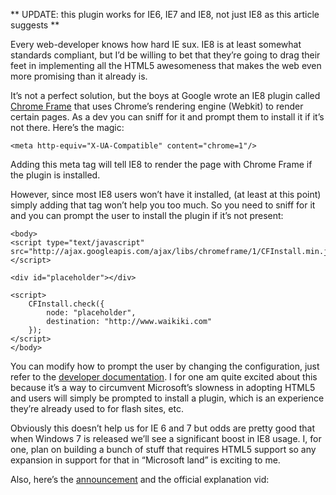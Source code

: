 <!--
slug: forcing-html5-support-in-ie8
date: Wed Sep 23 2009 03:57:00 GMT+0200 (CEST)
tags: HTML5, IE, Chrome, WebDev
title: Forcing HTML5 support in IE8!
id: 194611613
link: http://joreteg.com/post/194611613/forcing-html5-support-in-ie8
raw: {"blog_name":"henrikjoreteg","id":194611613,"post_url":"http://joreteg.com/post/194611613/forcing-html5-support-in-ie8","slug":"forcing-html5-support-in-ie8","type":"text","date":"2009-09-23 01:57:00 GMT","timestamp":1253671020,"state":"published","format":"markdown","reblog_key":"4lglrJRo","tags":["HTML5","IE","Chrome","WebDev"],"short_url":"http://tmblr.co/ZgL_YyBcOcT","recommended_source":null,"recommended_color":null,"highlighted":[],"note_count":1,"title":"Forcing HTML5 support in IE8!","body":"<p>** UPDATE: this plugin works for IE6, IE7 and IE8, not just IE8 as this article suggests **</p>\n\n<p>Every web-developer knows how hard IE sux. IE8 is at least somewhat standards compliant, but I&rsquo;d be willing to bet that they&rsquo;re going to drag their feet in implementing all the HTML5 awesomeness that makes the web even more promising than it already is.</p>\n\n<p>It&rsquo;s not a perfect solution, but the boys at Google wrote an IE8 plugin called <a href=\"http://code.google.com/chrome/chromeframe/developers_guide.html\">Chrome Frame</a> that uses Chrome&rsquo;s rendering engine (Webkit) to render certain pages. As a dev you can sniff for it and prompt them to install it if it&rsquo;s not there. Here&rsquo;s the magic:</p>\n\n<p><code>&lt;meta http-equiv=\"X-UA-Compatible\" content=\"chrome=1\"/&gt;</code></p>\n\n<p>Adding this meta tag will tell IE8 to render the page with Chrome Frame if the plugin is installed.</p>\n\n<p>However, since most IE8 users won&rsquo;t have it installed, (at least at this point) simply adding that tag won&rsquo;t help you too much. So you need to sniff for it and you can prompt the user to install the plugin if it&rsquo;s not present:</p>\n\n<pre><code>&lt;body&gt;\n&lt;script type=\"text/javascript\"\nsrc=\"http://ajax.googleapis.com/ajax/libs/chromeframe/1/CFInstall.min.js\"&gt;\n&lt;/script&gt;\n\n&lt;div id=\"placeholder\"&gt;&lt;/div&gt;\n\n&lt;script&gt;\n    CFInstall.check({\n        node: \"placeholder\",\n        destination: \"http://www.waikiki.com\"\n    });\n&lt;/script&gt;\n&lt;/body&gt;\n</code></pre>\n\n<p>You can modify how to prompt the user by changing the configuration, just refer to the <a href=\"http://code.google.com/chrome/chromeframe/developers_guide.html#CFInstall_check_Options\">developer documentation</a>. I for one am quite excited about this because it&rsquo;s a way to circumvent Microsoft&rsquo;s slowness in adopting HTML5 and users will simply be prompted to install a plugin, which is an experience they&rsquo;re already used to for flash sites, etc.</p>\n\n<p>Obviously this doesn&rsquo;t help us for IE 6 and 7 but odds are pretty good that when Windows 7 is released we&rsquo;ll see a significant boost in IE8 usage. I, for one, plan on building a bunch of stuff that requires HTML5 support so any expansion in support for that in &ldquo;Microsoft land&rdquo; is exciting to me.</p>\n\n<p>Also, here&rsquo;s the <a href=\"http://googlecode.blogspot.com/2009/09/introducing-google-chrome-frame.html\">announcement</a> and the official explanation vid:</p>\n\n<p><object width=\"425\" height=\"344\"><param name=\"movie\" value=\"http://www.youtube.com/v/sjW0Bchdj-w&amp;color1=0xb1b1b1&amp;color2=0xcfcfcf&amp;feature=player_embedded&amp;fs=1\"><param name=\"allowFullScreen\" value=\"true\"><param name=\"allowScriptAccess\" value=\"always\"><embed src=\"http://www.youtube.com/v/sjW0Bchdj-w&amp;color1=0xb1b1b1&amp;color2=0xcfcfcf&amp;feature=player_embedded&amp;fs=1\" type=\"application/x-shockwave-flash\" allowfullscreen=\"true\" allowscriptaccess=\"always\" width=\"425\" height=\"344\"></embed></object></p>","reblog":{"tree_html":"","comment":"<p>** UPDATE: this plugin works for IE6, IE7 and IE8, not just IE8 as this article suggests **</p>\n\n<p>Every web-developer knows how hard IE sux. IE8 is at least somewhat standards compliant, but I’d be willing to bet that they’re going to drag their feet in implementing all the HTML5 awesomeness that makes the web even more promising than it already is.</p>\n\n<p>It’s not a perfect solution, but the boys at Google wrote an IE8 plugin called <a href=\"http://code.google.com/chrome/chromeframe/developers_guide.html\">Chrome Frame</a> that uses Chrome’s rendering engine (Webkit) to render certain pages. As a dev you can sniff for it and prompt them to install it if it’s not there. Here’s the magic:</p>\n\n<p><code><meta http-equiv=\"X-UA-Compatible\" content=\"chrome=1\"/></code></p>\n\n<p>Adding this meta tag will tell IE8 to render the page with Chrome Frame if the plugin is installed.</p>\n\n<p>However, since most IE8 users won’t have it installed, (at least at this point) simply adding that tag won’t help you too much. So you need to sniff for it and you can prompt the user to install the plugin if it’s not present:</p>\n\n<pre><code><body>\n<script type=\"text/javascript\"\nsrc=\"http://ajax.googleapis.com/ajax/libs/chromeframe/1/CFInstall.min.js\">\n</script>\n\n<div id=\"placeholder\"></div>\n\n<script>\n    CFInstall.check({\n        node: \"placeholder\",\n        destination: \"http://www.waikiki.com\"\n    });\n</script>\n</body>\n</code></pre>\n\n<p>You can modify how to prompt the user by changing the configuration, just refer to the <a href=\"http://code.google.com/chrome/chromeframe/developers_guide.html#CFInstall_check_Options\">developer documentation</a>. I for one am quite excited about this because it’s a way to circumvent Microsoft’s slowness in adopting HTML5 and users will simply be prompted to install a plugin, which is an experience they’re already used to for flash sites, etc.</p>\n\n<p>Obviously this doesn’t help us for IE 6 and 7 but odds are pretty good that when Windows 7 is released we’ll see a significant boost in IE8 usage. I, for one, plan on building a bunch of stuff that requires HTML5 support so any expansion in support for that in “Microsoft land” is exciting to me.</p>\n\n<p>Also, here’s the <a href=\"http://googlecode.blogspot.com/2009/09/introducing-google-chrome-frame.html\">announcement</a> and the official explanation vid:</p>\n\n<p><object width=\"425\" height=\"344\"><param name=\"movie\" value=\"http://www.youtube.com/v/sjW0Bchdj-w&color1=0xb1b1b1&color2=0xcfcfcf&feature=player_embedded&fs=1\"><param name=\"allowFullScreen\" value=\"true\"><param name=\"allowScriptAccess\" value=\"always\"><embed src=\"http://www.youtube.com/v/sjW0Bchdj-w&color1=0xb1b1b1&color2=0xcfcfcf&feature=player_embedded&fs=1\" type=\"application/x-shockwave-flash\" allowfullscreen=\"true\" allowscriptaccess=\"always\" width=\"425\" height=\"344\"></embed></object></p>"},"trail":[{"blog":{"name":"henrikjoreteg","active":true,"theme":{"header_full_width":1500,"header_full_height":500,"header_focus_width":676,"header_focus_height":380,"avatar_shape":"circle","background_color":"#F6F6F6","body_font":"Helvetica Neue","header_bounds":"0,1249,380,573","header_image":"http://static.tumblr.com/df7befc8b0387cf597578e613c221cb3/uzkwgdq/FAjnt7hyg/tumblr_static_agmw2bdhkjs4ws4sscw44swgc.jpg","header_image_focused":"http://static.tumblr.com/df7befc8b0387cf597578e613c221cb3/uzkwgdq/1oSnt7hyh/tumblr_static_tumblr_static_agmw2bdhkjs4ws4sscw44swgc_focused_v3.jpg","header_image_scaled":"http://static.tumblr.com/df7befc8b0387cf597578e613c221cb3/uzkwgdq/FAjnt7hyg/tumblr_static_agmw2bdhkjs4ws4sscw44swgc_2048_v2.jpg","header_stretch":true,"link_color":"#529ECC","show_avatar":true,"show_description":true,"show_header_image":true,"show_title":true,"title_color":"#444444","title_font":"Helvetica Neue","title_font_weight":"bold"}},"post":{"id":"194611613"},"content_raw":"<p>** UPDATE: this plugin works for IE6, IE7 and IE8, not just IE8 as this article suggests **</p>\n\n<p>Every web-developer knows how hard IE sux. IE8 is at least somewhat standards compliant, but I’d be willing to bet that they’re going to drag their feet in implementing all the HTML5 awesomeness that makes the web even more promising than it already is.</p>\n\n<p>It’s not a perfect solution, but the boys at Google wrote an IE8 plugin called <a href=\"http://code.google.com/chrome/chromeframe/developers_guide.html\">Chrome Frame</a> that uses Chrome’s rendering engine (Webkit) to render certain pages. As a dev you can sniff for it and prompt them to install it if it’s not there. Here’s the magic:</p>\n\n<p><code><meta http-equiv=\"X-UA-Compatible\" content=\"chrome=1\"/></code></p>\n\n<p>Adding this meta tag will tell IE8 to render the page with Chrome Frame if the plugin is installed.</p>\n\n<p>However, since most IE8 users won’t have it installed, (at least at this point) simply adding that tag won’t help you too much. So you need to sniff for it and you can prompt the user to install the plugin if it’s not present:</p>\n\n<pre><code><body>\n<script type=\"text/javascript\"\nsrc=\"http://ajax.googleapis.com/ajax/libs/chromeframe/1/CFInstall.min.js\">\n</script>\n\n<div id=\"placeholder\"></div>\n\n<script>\n    CFInstall.check({\n        node: \"placeholder\",\n        destination: \"http://www.waikiki.com\"\n    });\n</script>\n</body>\n</code></pre>\n\n<p>You can modify how to prompt the user by changing the configuration, just refer to the <a href=\"http://code.google.com/chrome/chromeframe/developers_guide.html#CFInstall_check_Options\">developer documentation</a>. I for one am quite excited about this because it’s a way to circumvent Microsoft’s slowness in adopting HTML5 and users will simply be prompted to install a plugin, which is an experience they’re already used to for flash sites, etc.</p>\n\n<p>Obviously this doesn’t help us for IE 6 and 7 but odds are pretty good that when Windows 7 is released we’ll see a significant boost in IE8 usage. I, for one, plan on building a bunch of stuff that requires HTML5 support so any expansion in support for that in “Microsoft land” is exciting to me.</p>\n\n<p>Also, here’s the <a href=\"http://googlecode.blogspot.com/2009/09/introducing-google-chrome-frame.html\">announcement</a> and the official explanation vid:</p>\n\n<p><object width=\"425\" height=\"344\"><param name=\"movie\" value=\"http://www.youtube.com/v/sjW0Bchdj-w&color1=0xb1b1b1&color2=0xcfcfcf&feature=player_embedded&fs=1\"><param name=\"allowFullScreen\" value=\"true\"><param name=\"allowScriptAccess\" value=\"always\"><embed src=\"http://www.youtube.com/v/sjW0Bchdj-w&color1=0xb1b1b1&color2=0xcfcfcf&feature=player_embedded&fs=1\" type=\"application/x-shockwave-flash\" allowfullscreen=\"true\" allowscriptaccess=\"always\" width=\"425\" height=\"344\"></embed></object></p>","content":"<p>** UPDATE: this plugin works for IE6, IE7 and IE8, not just IE8 as this article suggests **</p>\n\n<p>Every web-developer knows how hard IE sux. IE8 is at least somewhat standards compliant, but I’d be willing to bet that they’re going to drag their feet in implementing all the HTML5 awesomeness that makes the web even more promising than it already is.</p>\n\n<p>It’s not a perfect solution, but the boys at Google wrote an IE8 plugin called <a href=\"http://code.google.com/chrome/chromeframe/developers_guide.html\">Chrome Frame</a> that uses Chrome’s rendering engine (Webkit) to render certain pages. As a dev you can sniff for it and prompt them to install it if it’s not there. Here’s the magic:</p>\n\n<p><code></code></p>\n\n<p>Adding this meta tag will tell IE8 to render the page with Chrome Frame if the plugin is installed.</p>\n\n<p>However, since most IE8 users won’t have it installed, (at least at this point) simply adding that tag won’t help you too much. So you need to sniff for it and you can prompt the user to install the plugin if it’s not present:</p>\n\n<pre><code>\n<p><a href=\"#\"><img src=\"http://assets.tumblr.com/images/inline_placeholder.png\" width=\"18\" height=\"14\"/></a></p>\n\n\n\n<p><a href=\"#\"><img src=\"http://assets.tumblr.com/images/inline_placeholder.png\" width=\"18\" height=\"14\"/></a></p>\n\n</code></pre>\n\n<p>You can modify how to prompt the user by changing the configuration, just refer to the <a href=\"http://code.google.com/chrome/chromeframe/developers_guide.html#CFInstall_check_Options\">developer documentation</a>. I for one am quite excited about this because it’s a way to circumvent Microsoft’s slowness in adopting HTML5 and users will simply be prompted to install a plugin, which is an experience they’re already used to for flash sites, etc.</p>\n\n<p>Obviously this doesn’t help us for IE 6 and 7 but odds are pretty good that when Windows 7 is released we’ll see a significant boost in IE8 usage. I, for one, plan on building a bunch of stuff that requires HTML5 support so any expansion in support for that in “Microsoft land” is exciting to me.</p>\n\n<p>Also, here’s the <a href=\"http://googlecode.blogspot.com/2009/09/introducing-google-chrome-frame.html\">announcement</a> and the official explanation vid:</p>\n\n<p><p><a href=\"#\"><img src=\"http://assets.tumblr.com/images/inline_placeholder.png\" width=\"18\" height=\"14\"/></a></p></p>","is_current_item":true,"is_root_item":true}]}
publish: 2009-09-023
-->


<p>** UPDATE: this plugin works for IE6, IE7 and IE8, not just IE8 as this article suggests **</p>

<p>Every web-developer knows how hard IE sux. IE8 is at least somewhat standards compliant, but I&rsquo;d be willing to bet that they&rsquo;re going to drag their feet in implementing all the HTML5 awesomeness that makes the web even more promising than it already is.</p>

<p>It&rsquo;s not a perfect solution, but the boys at Google wrote an IE8 plugin called <a href="http://code.google.com/chrome/chromeframe/developers_guide.html">Chrome Frame</a> that uses Chrome&rsquo;s rendering engine (Webkit) to render certain pages. As a dev you can sniff for it and prompt them to install it if it&rsquo;s not there. Here&rsquo;s the magic:</p>

<p><code>&lt;meta http-equiv="X-UA-Compatible" content="chrome=1"/&gt;</code></p>

<p>Adding this meta tag will tell IE8 to render the page with Chrome Frame if the plugin is installed.</p>

<p>However, since most IE8 users won&rsquo;t have it installed, (at least at this point) simply adding that tag won&rsquo;t help you too much. So you need to sniff for it and you can prompt the user to install the plugin if it&rsquo;s not present:</p>

<pre><code>&lt;body&gt;
&lt;script type="text/javascript"
src="http://ajax.googleapis.com/ajax/libs/chromeframe/1/CFInstall.min.js"&gt;
&lt;/script&gt;

&lt;div id="placeholder"&gt;&lt;/div&gt;

&lt;script&gt;
    CFInstall.check({
        node: "placeholder",
        destination: "http://www.waikiki.com"
    });
&lt;/script&gt;
&lt;/body&gt;
</code></pre>

<p>You can modify how to prompt the user by changing the configuration, just refer to the <a href="http://code.google.com/chrome/chromeframe/developers_guide.html#CFInstall_check_Options">developer documentation</a>. I for one am quite excited about this because it&rsquo;s a way to circumvent Microsoft&rsquo;s slowness in adopting HTML5 and users will simply be prompted to install a plugin, which is an experience they&rsquo;re already used to for flash sites, etc.</p>

<p>Obviously this doesn&rsquo;t help us for IE 6 and 7 but odds are pretty good that when Windows 7 is released we&rsquo;ll see a significant boost in IE8 usage. I, for one, plan on building a bunch of stuff that requires HTML5 support so any expansion in support for that in &ldquo;Microsoft land&rdquo; is exciting to me.</p>

<p>Also, here&rsquo;s the <a href="http://googlecode.blogspot.com/2009/09/introducing-google-chrome-frame.html">announcement</a> and the official explanation vid:</p>

<p><object width="425" height="344"><param name="movie" value="http://www.youtube.com/v/sjW0Bchdj-w&amp;color1=0xb1b1b1&amp;color2=0xcfcfcf&amp;feature=player_embedded&amp;fs=1"><param name="allowFullScreen" value="true"><param name="allowScriptAccess" value="always"><embed src="http://www.youtube.com/v/sjW0Bchdj-w&amp;color1=0xb1b1b1&amp;color2=0xcfcfcf&amp;feature=player_embedded&amp;fs=1" type="application/x-shockwave-flash" allowfullscreen="true" allowscriptaccess="always" width="425" height="344"></embed></object></p>
